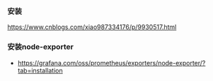 

### 安装
https://www.cnblogs.com/xiao987334176/p/9930517.html



### 安装node-exporter
* https://grafana.com/oss/prometheus/exporters/node-exporter/?tab=installation
